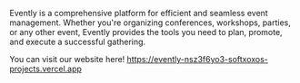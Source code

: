 Evently is a comprehensive platform for efficient and seamless event management. Whether you're organizing conferences, workshops, parties, or any other event, Evently provides the tools you need to plan, promote, and execute a successful gathering.

You can visit our website here! https://evently-nsz3f6yo3-softxoxos-projects.vercel.app

